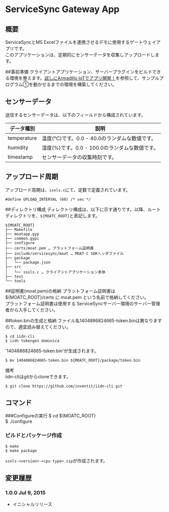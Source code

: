 ServiceSync Gateway App
========

## 概要
ServiceSyncとMS Excelファイルを連携させるデモに使用するゲートウェイアプリです。  
このアプリケーションは、定期的にセンサーデータを収集しアップロードします。  

##事前準備
クライアントアプリケーション、サーバープラグインをビルドできる環境を整えます。[試しにArmadillo IoTでアプリ開発！](https://developers.servicesync.net/?page_id=300)を参照して、サンプルプログラム①を動かせるまでの環境を構築してください。 

## センサーデータ
送信するセンサーデータは、以下のフィールドから構成されています。  
  
 | データ種別  | 説明  |  
 |-------------|-----------------|  
 | temperature  | 温度(℃)です。0.0 - 40.0のランダムな数値です。 |  
 | humidity  | 湿度(%)です。0.0 - 100.0のランダムな数値です。 |  
 | timestamp  | センサーデータの収集時刻です。|  
  
## アップロード周期
アップロード周期は、`ssxls.c`にて、定数で定義されています。

```
#define UPLOAD_INTERVAL (60) /* sec */
```

##ディレクトリ構成
ディレクトリ構成は、以下に示す通りです。以降、ルートディレクトリを、`${MOATC_ROOT}`と表記します。

```
${MOATC_ROOT}
├── Makefile
├── moatapp.gyp
├── common.gypi
├── configure
├── certs/moat.pem … プラットフォーム証明書
├── include/servicesync/moat … MOAT-C SDKヘッダファイル
├── package
│   └── package.json
├── src
│   └── ssxls.c … クライアントアプリケーション本体
├── test
└── tools
```

##証明書(moat.pem)の格納
プラットフォーム証明書は ${MOATC_ROOT}/certs に moat.pem という名前で格納してください。  
プラットフォーム証明書は使用する ServiceSyncサーバー環境のサーバー管理者から入手してください。  
  
##token.binの生成と格納
ファイル名1404886824665-token.binは異なりますので、適宜読み替えてください。  

    $ cd iidn-cli  
    $ iidn tokengen dominica  

'1404886824665-token.bin'が生成されます。  
  
    $ mv 1404886824665-token.bin ${MOATC_ROOT}/package/token.bin  
  
備考  
iidn-cliはgitからcloneできます。  

    $ git clone https://github.com/inventit/iidn-cli.git  
  
## コマンド

###Configureの実行
    $ cd ${MOATC_ROOT}  
    $ ./configure  

### ビルドとパッケージ作成
    $ make  
    $ make package  

`ssxls-<version>-<cpu type>.zip`が作成されます。 

## 変更履歴

### 1.0.0 Jul 9, 2015

- イニシャルリリース
